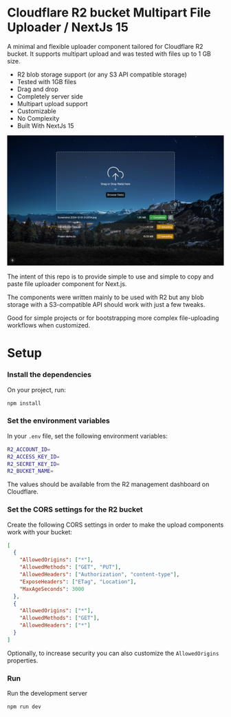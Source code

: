 # Cloudflare R2 bucket Multipart File Uploader / NextJs 15

A minimal and flexible uploader component tailored for Cloudflare R2 bucket. It supports multipart upload and was tested with files up to 1 GB size.

- R2 blob storage support (or any S3 API compatible storage)
- Tested with 1GB files
- Drag and drop
- Completely server side
- Multipart upload support
- Customizable
- No Complexity
- Built With NextJs 15

![Demo](public/Demo.png)

The intent of this repo is to provide simple to use and simple to copy and paste file uploader component for Next.js.

The components were written mainly to be used with R2 but any blob storage with a S3-compatible API should work with just a few tweaks.

Good for simple projects or for bootstrapping more complex file-uploading workflows when customized.

# Setup

### Install the dependencies

On your project, run:

```bash
npm install
```

### Set the environment variables

In your `.env` file, set the following environment variables:

```bash
R2_ACCOUNT_ID=
R2_ACCESS_KEY_ID=
R2_SECRET_KEY_ID=
R2_BUCKET_NAME=
```

The values should be available from the R2 management dashboard on Cloudflare.

### Set the CORS settings for the R2 bucket

Create the following CORS settings in order to make the upload components work with your bucket:

```json
[
  {
    "AllowedOrigins": ["*"],
    "AllowedMethods": ["GET", "PUT"],
    "AllowedHeaders": ["Authorization", "content-type"],
    "ExposeHeaders": ["ETag", "Location"],
    "MaxAgeSeconds": 3000
  },
  {
    "AllowedOrigins": ["*"],
    "AllowedMethods": ["GET"],
    "AllowedHeaders": ["*"]
  }
]
```

Optionally, to increase security you can also customize the `AllowedOrigins` properties.

### Run

Run the development server

```bash
npm run dev
```
